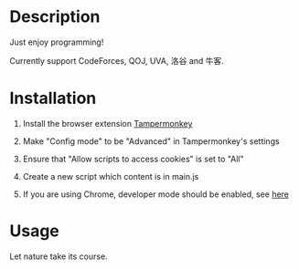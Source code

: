 # Description

Just enjoy programming!

Currently support CodeForces, QOJ, UVA, 洛谷 and 牛客.

# Installation

1. Install the browser extension [Tampermonkey](https://www.tampermonkey.net/)

2. Make "Config mode" to be "Advanced" in Tampermonkey's settings

3. Ensure that "Allow scripts to access cookies" is set to "All"

4. Create a new script which content is in main.js

5. If you are using Chrome, developer mode should be enabled, see [here](https://www.tampermonkey.net/faq.php#Q209)

# Usage

Let nature take its course.
